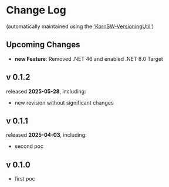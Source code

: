 # Change Log

(automatically maintained using the ['KornSW-VersioningUtil'](https://github.com/KornSW/VersioningUtil))



## Upcoming Changes

* **new Feature**: Removed .NET 46 and enabled .NET 8.0 Target



## v 0.1.2
released **2025-05-28**, including:
 - new revision without significant changes



## v 0.1.1
released **2025-04-03**, including:
 - second poc



## v 0.1.0
 * first poc

